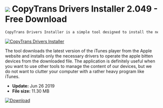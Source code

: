# ![](https://cdn.softexe.net/static/icon/5/copytrans-drivers-installer-9797.png) CopyTrans Drivers Installer 2.049 - Free Download

```sh
CopyTrans Drivers Installer is a simple tool designed to install the necessary drivers to support devices such as iPod, iPhone and iPad without having to be installed in the iTunes application system.
```
[![CopyTrans Drivers Installer](https://gallery.dpcdn.pl/imgc/Tools/50895/g_-_420x350_1.5_-_x20140505231245_0.png)](https://softexe.net/win/hobbies-lifestyle/mobile/copytrans-drivers-installer:agag.html)

The tool downloads the latest version of the iTunes player from the Apple website and installs only the necessary drivers to operate the apple bitten devices from the downloaded file. The application is definitely useful when you want to use other tools to manage the content of our devices, but we do not want to clutter your computer with a rather heavy program like iTunes.


- **Update:** Jun 26 2019
- **File size:** 11.30 MB

[![Download](https://cdn.softexe.net/static/img/download.png)](https://softexe.net/win/hobbies-lifestyle/mobile/copytrans-drivers-installer:agag.html)

